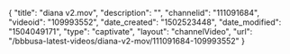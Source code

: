 {
    "title": "diana v2.mov",
    "description": "",
    "channelid": "111091684",
    "videoid": "109993552",
    "date_created": "1502523448",
    "date_modified": "1504049171",
    "type": "captivate",
    "layout": "channelVideo",
    "url": "\/bbbusa-latest-videos\/diana-v2-mov\/111091684-109993552"
}